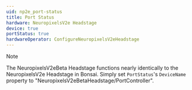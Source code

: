 ```yaml
---
uid: np2e_port-status
title: Port Status
hardware: NeuropixelsV2e Headstage
device: true
portStatus: true
hardwareOperator: ConfigureNeuropixelsV2eHeadstage
---
```


> [!NOTE]
> The NeuropixelsV2eBeta Headstage functions nearly identically to the NeuropixelsV2e Headstage in Bonsai. Simply set `PortStatus`'s `DeviceName` property to "NeuropixelsV2eBetaHeadstage/PortController".
